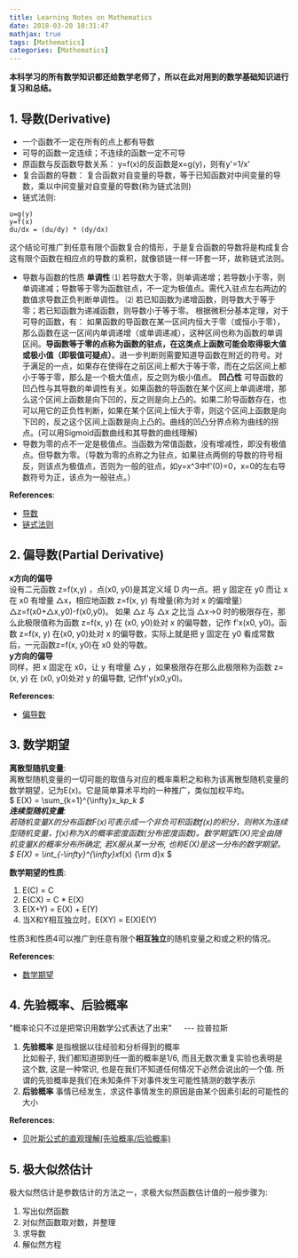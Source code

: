 ```yaml
---
title: Learning Notes on Mathematics
date: 2018-03-20 10:31:47
mathjax: true
tags: [Mathematics]
categories: [Mathematics]
---
```

**本科学习的所有数学知识都还给数学老师了，所以在此对用到的数学基础知识进行复习和总结。**
## 1. 导数(Derivative)
+ 一个函数不一定在所有的点上都有导数
+ 可导的函数一定连续；不连续的函数一定不可导
+ 原函数与反函数导数关系：
y=f(x)的反函数是x=g(y)，则有y'=1/x'
+ 复合函数的导数：
复合函数对自变量的导数，等于已知函数对中间变量的导数，乘以中间变量对自变量的导数(称为链式法则)
+ 链式法则:
```
u=g(y)
y=f(x)
du/dx = (du/dy) * (dy/dx)
```
 这个结论可推广到任意有限个函数复合的情形，于是复合函数的导数将是构成复合这有限个函数在相应点的导数的乘积，就像锁链一样一环套一环，故称链式法则。
+ 导数与函数的性质
 **单调性**
 ⑴ 若导数大于零，则单调递增；若导数小于零，则单调递减；导数等于零为函数驻点，不一定为极值点。需代入驻点左右两边的数值求导数正负判断单调性。
 ⑵ 若已知函数为递增函数，则导数大于等于零；若已知函数为递减函数，则导数小于等于零。
 根据微积分基本定理，对于可导的函数，有：
 如果函数的导函数在某一区间内恒大于零（或恒小于零），那么函数在这一区间内单调递增（或单调递减），这种区间也称为函数的单调区间。**导函数等于零的点称为函数的驻点，在这类点上函数可能会取得极大值或极小值（即极值可疑点）**。进一步判断则需要知道导函数在附近的符号。对于满足的一点，如果存在使得在之前区间上都大于等于零，而在之后区间上都小于等于零，那么是一个极大值点，反之则为极小值点。
 **凹凸性**
 可导函数的凹凸性与其导数的单调性有关。如果函数的导函数在某个区间上单调递增，那么这个区间上函数是向下凹的，反之则是向上凸的。如果二阶导函数存在，也可以用它的正负性判断，如果在某个区间上恒大于零，则这个区间上函数是向下凹的，反之这个区间上函数是向上凸的。曲线的凹凸分界点称为曲线的拐点。(可以用Sigmoid函数曲线和其导数的曲线理解)
+ 导数为零的点不一定是极值点。当函数为常值函数，没有增减性，即没有极值点。但导数为零。（导数为零的点称之为驻点，如果驻点两侧的导数的符号相反，则该点为极值点，否则为一般的驻点，如y=x^3中f'(0)=0，x=0的左右导数符号为正，该点为一般驻点。）

**References**:  
 + [导数](https://baike.baidu.com/item/%E5%AF%BC%E6%95%B0/579188?fr=aladdin)
 + [链式法则](https://baike.baidu.com/item/%E9%93%BE%E5%BC%8F%E6%B3%95%E5%88%99/3314017?fr=aladdin)

## 2. 偏导数(Partial Derivative)
**x方向的偏导**  
设有二元函数 z=f(x,y) ，点(x0, y0)是其定义域 D 内一点。把 y 固定在 y0 而让 x 在 x0 有增量 △x，相应地函数 z=f(x, y) 有增量(称为对 x 的偏增量）△z=f(x0+△x,y0)-f(x0,y0)。
如果 △z 与 △x 之比当 △x→0 时的极限存在，那么此极限值称为函数 z=f(x, y) 在 (x0, y0)处对 x 的偏导数，记作 f'x(x0, y0)。函数 z=f(x, y) 在(x0, y0)处对 x 的偏导数，实际上就是把 y 固定在 y0 看成常数后，一元函数z=f(x, y0)在 x0 处的导数。  
**y方向的偏导**  
同样，把 x 固定在 x0，让 y 有增量 △y ，如果极限存在那么此极限称为函数 z=(x, y) 在 (x0, y0)处对 y 的偏导数, 记作f'y(x0,y0)。

**References**:  
 + [偏导数](https://baike.baidu.com/item/%E5%81%8F%E5%AF%BC%E6%95%B0/5536984?fr=aladdin)

## 3. 数学期望  
**离散型随机变量**:  
离散型随机变量的一切可能的取值与对应的概率乘积之和称为该离散型随机变量的数学期望，记为E(x)。它是简单算术平均的一种推广，类似加权平均。  
$ E(X) = \sum_{k=1}^{\infty}x_k*p_k $  
**连续型随机变量**:  
若随机变量X的分布函数F(x)可表示成一个非负可积函数f(x)的积分，则称X为连续型随机变量，f(x)称为X的概率密度函数(分布密度函数)。数学期望E(X)完全由随机变量X的概率分布所确定, 若X服从某一分布, 也称E(X)是这一分布的数学期望。  
$ E(X) = \int_{-\infty}^{\infty}x*f(x) {\rm d}x $  

**数学期望的性质**:  
1. E(C) = C
2. E(CX) = C * E(X)
3. E(X+Y) = E(X) + E(Y)
4. 当X和Y相互独立时，E(XY) = E(X)E(Y)   
 
性质3和性质4可以推广到任意有限个**相互独立**的随机变量之和或之积的情况。  

**References**:  
+ [数学期望](https://baike.baidu.com/item/%E6%95%B0%E5%AD%A6%E6%9C%9F%E6%9C%9B/5362790?fr=aladdin)

## 4. 先验概率、后验概率
"概率论只不过是把常识用数学公式表达了出来" &emsp; --- 拉普拉斯
1. **先验概率** 是指根据以往经验和分析得到的概率  
 比如骰子, 我们都知道掷到任一面的概率是1/6, 而且无数次重复实验也表明是这个数, 这是一种常识, 也是在我们不知道任何情况下必然会说出的一个值. 所谓的先验概率是我们在未知条件下对事件发生可能性猜测的数学表示
2. **后验概率** 事情已经发生，求这件事情发生的原因是由某个因素引起的可能性的大小  

**References**:  
 + [贝叶斯公式的直观理解(先验概率/后验概率)](https://www.cnblogs.com/yemanxiaozu/p/7680761.html)

## 5. 极大似然估计
极大似然估计是参数估计的方法之一，求极大似然函数估计值的一般步骤为:
1. 写出似然函数
2. 对似然函数取对数，并整理
3. 求导数
4. 解似然方程